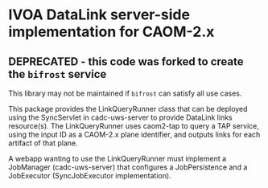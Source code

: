 # IVOA DataLink server-side implementation for CAOM-2.x

## DEPRECATED - this code was forked to create the `bifrost` service
This library may not be maintained if `bifrost` can satisfy all use cases.

This package provides the LinkQueryRunner class that can be deployed using the SyncServlet in
cadc-uws-server to provide DataLink links resource(s). The LinkQueryRunner uses caom2-tap
to query a TAP service, using the input ID as a CAOM-2.x plane identifier, and outputs links
for each artifact of that plane.

A webapp wanting to use the LinkQueryRunner must implement a JobManager (cadc-uws-server) that 
configures a JobPersistence and a JobExecutor (SyncJobExecutor implementation).

